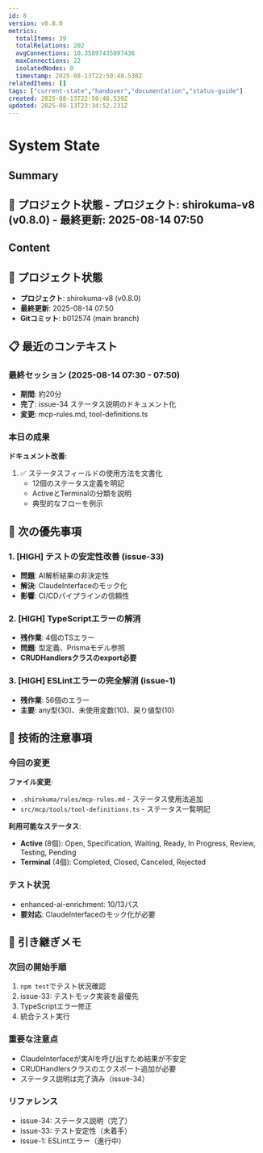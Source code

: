 ```yaml
---
id: 8
version: v0.8.0
metrics:
  totalItems: 39
  totalRelations: 202
  avgConnections: 10.35897435897436
  maxConnections: 22
  isolatedNodes: 0
  timestamp: 2025-08-13T22:50:48.538Z
relatedItems: []
tags: ["current-state","handover","documentation","status-guide"]
created: 2025-08-13T22:50:48.539Z
updated: 2025-08-13T23:34:52.231Z
---
```


# System State

## Summary

## 📍 プロジェクト状態 - **プロジェクト**: shirokuma-v8 (v0.8.0) - **最終更新**: 2025-08-14 07:50

## Content

## 📍 プロジェクト状態
- **プロジェクト**: shirokuma-v8 (v0.8.0)
- **最終更新**: 2025-08-14 07:50
- **Gitコミット**: b012574 (main branch)

## 📋 最近のコンテキスト

### 最終セッション (2025-08-14 07:30 - 07:50)
- **期間**: 約20分
- **完了**: issue-34 ステータス説明のドキュメント化
- **変更**: mcp-rules.md, tool-definitions.ts

### 本日の成果
**ドキュメント改善**:
1. ✅ ステータスフィールドの使用方法を文書化
   - 12個のステータス定義を明記
   - ActiveとTerminalの分類を説明
   - 典型的なフローを例示

## 🎯 次の優先事項

### 1. [HIGH] テストの安定性改善 (issue-33)
- **問題**: AI解析結果の非決定性
- **解決**: ClaudeInterfaceのモック化
- **影響**: CI/CDパイプラインの信頼性

### 2. [HIGH] TypeScriptエラーの解消
- **残作業**: 4個のTSエラー
- **問題**: 型定義、Prismaモデル参照
- **CRUDHandlersクラスのexport必要**

### 3. [HIGH] ESLintエラーの完全解消 (issue-1)
- **残作業**: 56個のエラー
- **主要**: any型(30)、未使用変数(10)、戻り値型(10)

## 🔧 技術的注意事項

### 今回の変更
**ファイル変更**:
- `.shirokuma/rules/mcp-rules.md` - ステータス使用法追加
- `src/mcp/tools/tool-definitions.ts` - ステータス一覧明記

**利用可能なステータス**:
- **Active** (8個): Open, Specification, Waiting, Ready, In Progress, Review, Testing, Pending
- **Terminal** (4個): Completed, Closed, Canceled, Rejected

### テスト状況
- enhanced-ai-enrichment: 10/13パス
- **要対応**: ClaudeInterfaceのモック化が必要

## 📝 引き継ぎメモ

### 次回の開始手順
1. `npm test`でテスト状況確認
2. issue-33: テストモック実装を最優先
3. TypeScriptエラー修正
4. 統合テスト実行

### 重要な注意点
- ClaudeInterfaceが実AIを呼び出すため結果が不安定
- CRUDHandlersクラスのエクスポート追加が必要
- ステータス説明は完了済み（issue-34）

### リファレンス
- issue-34: ステータス説明（完了）
- issue-33: テスト安定性（未着手）
- issue-1: ESLintエラー（進行中）

